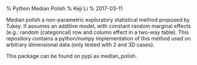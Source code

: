 % Python Median Polish
% Keji Li
% 2017-03-11

Median polish a non-parametric exploratory statistical method proposed by Tukey.
It assumes an additive model, with constant random marginal effects (e.g.: random (categorical) row and column effect in a two-way table).
This repository contains a python/numpy implementation of this method used on arbitrary dimensional data (only tested with 2 and 3D cases).

This package can be found on pypi as median_polish.
